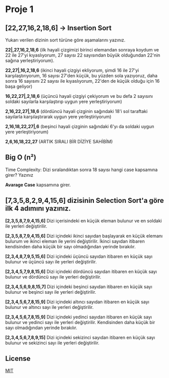 # **Proje 1**
## **[22,27,16,2,18,6] -> Insertion Sort**
Yukarı verilen dizinin sort türüne göre aşamalarını yazınız.

**22|,27,16,2,18,6** (ilk hayali çizgimizi birinci elemandan sonraya koydum ve 22 ile 27'yi kıyaslıyorum, 27 sayısı 22 sayısından büyük olduğundan 22'nin sağına yerleştiriyorum).

**22,27|,16,2,18,6** (ikinci hayali çizgiyi ekliyorum, şimdi 16 ile 27'yi karşılaştırıyorum, 16 sayısı 27'den küçük, bu yüzden sola yazıyoruz, daha sonra 16 sayısını 22 sayısı ile kıyaslıyorum, 22'den de küçük olduğu için 16 başa geliyor)

**16,22,27|,2,18,6** (üçüncü hayali çizgiyi çekiyorum ve bu defa 2 sayısını soldaki sayılarla karşılaştırıp uygun yere yerleştiriyorum)

**2,16,22,27|,18,6** (dördüncü hayali çizginin sağındaki 18'i sol taraftaki sayılarla karşılaştırarak uygun yere yerleştiriyorum)

**2,16,18,22,27|,6** (beşinci hayali çizginin sağındaki 6'yı da soldaki uygun yere yerleştiriyorum)

**2,6,16,18,22,27** (ARTIK SIRALI BİR DİZİYE SAHİBİM)

## **Big O (n²)**

Time Complexity: Dizi sıralandıktan sonra 18 sayısı hangi case kapsamına girer? Yazınız

**Avarage Case** kapsamına girer.




## **[7,3,5,8,2,9,4,15,6] dizisinin Selection Sort'a göre ilk 4 adımını yazınız.**

**[2,3,5,8,7,9,4,15,6]** Dizi içerisindeki en küçük eleman bulunur ve en soldaki ile yerleri değiştirilir.

**[2,3,5,8,7,9,4,15,6]** Dizi içindeki ikinci sayıdan başlayarak en küçük elemanı bulurum ve ikinci eleman ile yerini değiştirilir. İkinci sayıdan itibaren kendisinden daha küçük bir sayı olmadığından yerinde bırakılır.

**[2,3,4,8,7,9,5,15,6]** Dizi içindeki üçüncü sayıdan itibaren en küçük sayı bulunur ve üçüncü sayı ile yerleri değiştirilir.

**[2,3,4,5,7,9,8,15,6]** Dizi içindeki dördüncü sayıdan itibaren en küçük sayı bulunur ve dördüncü sayı ile yerleri değiştirilir.

**[2,3,4,5,6,9,8,15,7]** Dizi içindeki beşinci sayıdan itibaren en küçük sayı bulunur ve beşinci sayı ile yerleri değiştirilir.

**[2,3,4,5,6,7,8,15,9]** Dizi içindeki altıncı sayıdan itibaren en küçük sayı bulunur ve altıncı sayı ile yerleri değiştirilir.

**[2,3,4,5,6,7,8,15,9]** Dizi içindeki yedinci sayıdan itibaren en küçük sayı bulunur ve yedinci sayı ile yerleri değiştirilir. Kendisinden daha küçük bir sayı olmadığından yerinde bırakılır.

**[2,3,4,5,6,7,8,9,15]** Dizi içindeki sekizinci sayıdan itibaren en küçük sayı bulunur ve sekizinci sayı ile yerleri değiştirilir.


## **License**

[MIT](https://choosealicense.com/licenses/mit/)

![]()